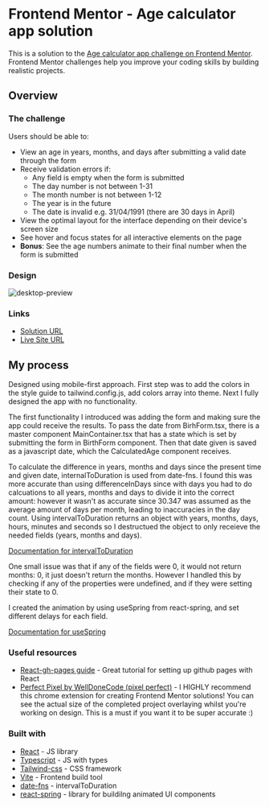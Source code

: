 # Frontend Mentor - Age calculator app solution

This is a solution to the [Age calculator app challenge on Frontend Mentor](https://www.frontendmentor.io/challenges/age-calculator-app-dF9DFFpj-Q). Frontend Mentor challenges help you improve your coding skills by building realistic projects. 

## Overview

### The challenge

Users should be able to:

- View an age in years, months, and days after submitting a valid date through the form
- Receive validation errors if:
  - Any field is empty when the form is submitted
  - The day number is not between 1-31
  - The month number is not between 1-12
  - The year is in the future
  - The date is invalid e.g. 31/04/1991 (there are 30 days in April)
- View the optimal layout for the interface depending on their device's screen size
- See hover and focus states for all interactive elements on the page
- **Bonus**: See the age numbers animate to their final number when the form is submitted

### Design

![desktop-preview](https://github.com/user-attachments/assets/bd529ed7-ec74-454a-b831-6f667726aef9)


### Links

- [Solution URL](https://www.frontendmentor.io/solutions/age-calculator-app-using-react-typescript-tailwind-css-and-vite-M20Tt2WTMC)
- [Live Site URL](https://ippotheboxer.github.io/age-calculator-app/)

## My process
Designed using mobile-first approach. First step was to add the colors in the style guide to tailwind.config.js, add colors array into theme. Next I fully designed the app with no functionality. 

The first functionality I introduced was adding the form and making sure the app could receive the results. To pass the date from BirhForm.tsx, there is a master component MainContainer.tsx that has a state which is set by submitting the form in BirthForm component. Then that date given is saved as a javascript date, which the CalculatedAge component receives. 

To calculate the difference in years, months and days since the present time and given date, internalToDuration is used from date-fns. I found this was more accurate than using differenceInDays since with days you had to do calcuations to all years, months and days to divide it into the correct amount: however it wasn't as accurate since 30.347 was assumed as the average amount of days per month, leading to inaccuracies in the day count. Using intervalToDuration returns an object with years, months, days, hours, minutes and seconds so I destructued the object to only receieve the needed fields (years, months and days).

[Documentation for intervalToDuration](https://date-fns.org/v4.1.0/docs/intervalToDuration) 

One small issue was that if any of the fields were 0, it would not return months: 0, it just doesn't return the months. However I handled this by checking if any of the properties were undefined, and if they were setting their state to 0.

I created the animation by using useSpring from react-spring, and set different delays for each field.

[Documentation for useSpring](https://www.react-spring.dev/docs/components/use-spring)


### Useful resources

- [React-gh-pages guide](https://github.com/gitname/react-gh-pages) - Great tutorial for setting up github pages with React
- [Perfect Pixel by WellDoneCode (pixel perfect)](https://chromewebstore.google.com/detail/perfectpixel-by-welldonec/dkaagdgjmgdmbnecmcefdhjekcoceebi?pli=1) - I HIGHLY recommend this chrome extension for creating Frontend Mentor solutions! You can see the actual size of the completed project overlaying whilst you're working on design. This is a must if you want it to be super accurate :)

### Built with

- [React](https://reactjs.org/) - JS library
- [Typescript](https://www.typescriptlang.org/) - JS with types
- [Tailwind-css](https://tailwindcss.com/) - CSS framework
- [Vite](https://vite.dev/) - Frontend build tool
- [date-fns](https://date-fns.org/) - intervalToDuration
- [react-spring](https://www.react-spring.dev/docs) - library for buildilng animated UI components


